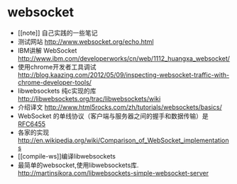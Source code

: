 # websocket

* [[note]] 自己实践的一些笔记
* 测试网站  http://www.websocket.org/echo.html
* IBM讲解 WebSocket  http://www.ibm.com/developerworks/cn/web/1112_huangxa_websocket/
* 使用chrome开发者工具调试 http://blog.kaazing.com/2012/05/09/inspecting-websocket-traffic-with-chrome-developer-tools/
* libwebsockets 纯c实现的库 http://libwebsockets.org/trac/libwebsockets/wiki
* 介绍译文 http://www.html5rocks.com/zh/tutorials/websockets/basics/
* WebSocket 的单线协议（客户端与服务器之间的握手和数据传输）是 [RFC6455](http://tools.ietf.org/html/rfc6455)
* 各家的实现 http://en.wikipedia.org/wiki/Comparison_of_WebSocket_implementations
* [[compile-ws]]编译libwebsockets
* 最简单的websocket,使用libwebsockets库. http://martinsikora.com/libwebsockets-simple-websocket-server